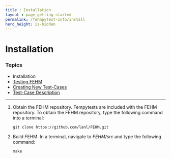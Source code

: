 ```yaml
---
title : Installation
layout : page_getting-started
permalink: /fehmpytest-info/install
hero_height: is-hidden
---
```


# Installation


### Topics

* Installation
* [Testing FEHM](/FEHM/docs/getting-started/fehmpytest-info/testing)
* [Creating New Test-Cases](/FEHM/docs/getting-started/fehmpytest-info/newtest)
* [Test-Case Description](/FEHM/docs/getting-started/fehmpytest-info/testdesc)

---

1. Obtain the FEHM repository. Fempytests are included with the FEHM repository. 
   To obtain the FEHM repository, type the following command into a terminal:
    
   ``git clone https://github.com/lanl/FEHM.git``
    
2. Build FEHM. In a terminal, navigate to *FEHM/src* and type the
   following command:
       
   ``
   make
   ``
